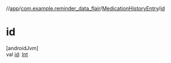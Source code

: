 //[app](../../../index.md)/[com.example.reminder_data_flair](../index.md)/[MedicationHistoryEntry](index.md)/[id](id.md)

# id

[androidJvm]\
val [id](id.md): [Int](https://kotlinlang.org/api/latest/jvm/stdlib/kotlin/-int/index.html)
